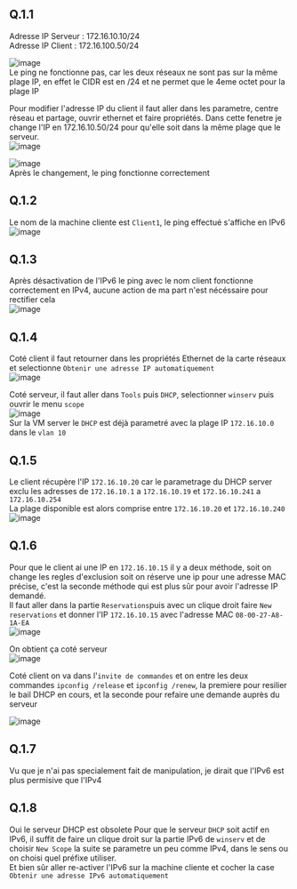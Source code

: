 ## Q.1.1
Adresse IP Serveur : 172.16.10.10/24  
Adresse IP Client : 172.16.100.50/24

![image](https://gist.github.com/assets/161337347/0b38c95d-1e01-4ea5-831f-ce500433073e)  
Le ping ne fonctionne pas, car les deux réseaux ne sont pas sur la même plage IP, en effet le CIDR est en /24 et ne permet que le 4eme octet pour la plage IP

Pour modifier l'adresse IP du client il faut aller dans les parametre, centre réseau et partage, ouvrir ethernet et faire propriétés. 
Dans cette fenetre je change l'IP en 172.16.10.50/24 pour qu'elle soit dans la même plage que le serveur.  
![image](https://gist.github.com/assets/161337347/93eea823-899c-4847-80b5-89cc53608673)  

![image](https://gist.github.com/assets/161337347/1b81cc2c-65cb-4c68-9854-6f88be1f66ce)  
Après le changement, le ping fonctionne correctement

## Q.1.2

Le nom de la machine cliente est `Client1`, le ping effectué s'affiche en IPv6  
![image](https://gist.github.com/assets/161337347/0a714d6e-9ce1-4705-8154-05e5d883a6f5)  

## Q.1.3

Après désactivation de l'IPv6 le ping avec le nom client fonctionne correctement en IPv4, aucune action de ma part n'est nécéssaire pour rectifier cela  
![image](https://gist.github.com/assets/161337347/ac70b768-30bf-497f-8fd8-c51cac5da764)

## Q.1.4

Coté client il faut retourner dans les propriétés Ethernet de la carte réseaux et selectionne `Obtenir une adresse IP automatiquement`  
![image](https://gist.github.com/assets/161337347/2508defc-0920-41ff-b75d-7ce4642cb795)

Coté serveur, il faut aller dans `Tools` puis `DHCP`, selectionner `winserv` puis ouvrir le menu `scope`  
![image](https://gist.github.com/assets/161337347/fc3636f7-0453-40c9-b167-861730bc50ae)  
Sur la VM server le `DHCP` est déjà parametré avec la plage IP `172.16.10.0` dans le `vlan 10`

## Q.1.5

Le client récupère l'IP `172.16.10.20` car le parametrage du DHCP server exclu les adresses de `172.16.10.1` a `172.16.10.19` et `172.16.10.241` a `172.16.10.254`  
La plage disponible est alors comprise entre `172.16.10.20` et `172.16.10.240`
![image](https://gist.github.com/assets/161337347/47302847-44b1-4e5b-8251-ced3aab5f607)

## Q.1.6
Pour que le client ai une IP en `172.16.10.15` il y a deux méthode, soit on change les regles d'exclusion soit on réserve une ip pour une adresse MAC précise, c'est la seconde méthode qui est plus sûr pour avoir l'adresse IP demandé.  
Il faut aller dans la partie `Reservations`puis avec un clique droit faire `New reservations` et donner l'IP `172.16.10.15` avec l'adresse MAC `08-00-27-A8-1A-EA`  
![image](https://gist.github.com/assets/161337347/662e585b-9ec3-4f00-8108-383e6462a43e)

On obtient ça coté serveur  
![image](https://gist.github.com/assets/161337347/e23d0a75-69d8-4065-8abb-496edbad3840)

Coté client on va dans l'`invite de commandes` et on entre les deux commandes `ipconfig /release` et `ipconfig /renew`, la premiere pour resilier le bail DHCP en cours, et la seconde pour refaire une demande auprès du serveur

![image](https://gist.github.com/assets/161337347/5c0c2122-5be0-4adc-8e9d-956e90abfd2f)

## Q.1.7

Vu que je n'ai pas specialement fait de manipulation, je dirait que l'IPv6 est plus permisive que l'IPv4  

## Q.1.8

Oui le serveur DHCP est obsolete 
Pour que le serveur `DHCP` soit actif en IPv6, il suffit de faire un clique droit sur la partie IPv6 de `winserv` et de choisir `New Scope` la suite se parametre un peu comme IPv4, dans le sens ou on choisi quel préfixe utiliser.  
Et bien sûr aller re-activer l'IPv6 sur la machine cliente et cocher la case `Obtenir une adresse IPv6 automatiquement`  



